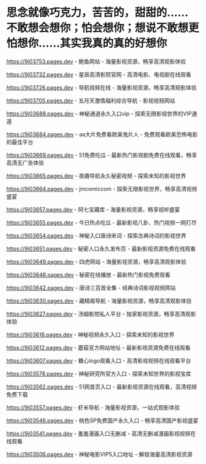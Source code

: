 # 思念就像巧克力，苦苦的，甜甜的……不敢想会想你；怕会想你；想说不敢想更怕想你……其实我真的真的好想你
https://9i03753.pages.dev - 鲍鱼网站 - 海量影视资源，畅享高清观影体验

https://9i03732.pages.dev - 星辰高清影院官网 - 高清电影、电视剧在线观看

https://9i03726.pages.dev - 导航视频在线 - 海量影视资源，畅享高清观影体验

https://9i03705.pages.dev - 五月天激情福利综合导航 - 影视视频网站

https://9i03688.pages.dev - 神秘通道永久入口vip - 探索无限影视世界的VIP通道

https://9i03684.pages.dev - aa大片免费看欧美鬼片人 - 免费观看欧美恐怖电影的最佳平台

https://9i03669.pages.dev - 51免费吃瓜 - 最新热门影视剧免费在线观看，畅享高清无广告体验

https://9i03665.pages.dev - 夜趣导航永久秘密视频 - 探索未知的影视世界

https://9i03664.pages.dev - jmcomiccom - 探索无限影视世界，畅享高清视频盛宴

https://9i03657.pages.dev - 阿七宝藏库 - 海量影视资源，畅享视听盛宴

https://9i03655.pages.dev - 今日热点吃瓜 - 最新影视八卦、热门视频一网打尽

https://9i03654.pages.dev - 神秘入口唐诗宋词 - 探索古典诗词的影视世界

https://9i03651.pages.dev - 秘密人口永久发布页 - 最新影视资源免费在线观看

https://9i03649.pages.dev - 四虎网站 - 海量影视资源，畅享高清观影体验

https://9i03648.pages.dev - 秘密在线播放 - 最新热门影视免费观看

https://9i03642.pages.dev - 唐诗三百首全集 - 经典诗词影视视频网站

https://9i03630.pages.dev - 藏精阁导航 - 海量影视资源，畅享高清观影体验

https://9i03627.pages.dev - 汤姆影院私人平台 - 独家影视资源，畅享高清观影体验

https://9i03616.pages.dev - 神秘视频永久入口 - 探索未知的影视世界

https://9i03612.pages.dev - 蘑菇官方网站地址 - 最新影视资源免费在线观看

https://9i03607.pages.dev - 糖心logo观看入口 - 高清影视视频在线观看平台

https://9i03578.pages.dev - 神秘研究所官方入口 - 探索未知世界的影视宝库

https://9i03562.pages.dev - 51网首页入口 - 最新影视资源在线观看，高清视频免费下载

https://9i03557.pages.dev - 虾米导航 - 海量影视资源，一站式观影体验

https://9i03546.pages.dev - 桃色SP免费国产永久入口 - 畅享高清国产影视盛宴

https://9i03541.pages.dev - 羞羞漫画入口无删减 - 高清无删减漫画影视视频在线观看

https://9i03506.pages.dev - 神秘电影VIP5入口地址 - 解锁海量高清影视资源

